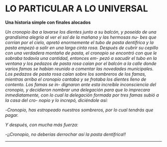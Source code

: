 # LO PARTICULAR A LO UNIVERSAL

**Una historia simple con finales alocados**

*Un cronopio iba a lavarse los dientes junto a su balcón, y poseído de una grandísima alegría al ver el sol de la mañana y las hermosas nu- bes que corrían por el cielo, apretó enormemente el tubo de pasta dentífrica y la pasta empezó a salir en una larga cinta rosa. Después de cubrir su cepillo con una verdadera montaña de pasta, el cronopio se encontró con que le sobraba todavía una cantidad, entonces em- pezó a sacudir el tubo en la ventana y los pedazos de pasta rosa caían por el balcón a la calle donde varios famas se habían reunido a comentar las novedades municipales. Los pedazos de pasta rosa caían sobre los sombreros de los famas, mientras arriba el cronopio cantaba y se frotaba los dientes lleno de contento. Los famas se in- dignaron ante esta increíble inconsciencia del cronopio, y decidieron nombrar una delegación para que lo imprecara inmediatamente, con lo cual la delegación formada por tres famas subió a la casa del cro- nopio y lo increpó, diciéndole así:*

-*Cronopio, has estropeado nuestros sombreros, por lo cual tendrás que pagar.*

*Y después, con mucha más fuerza:*

-*¡¡Cronopio, no deberías derrochar así la pasta dentífrica!!*

---
